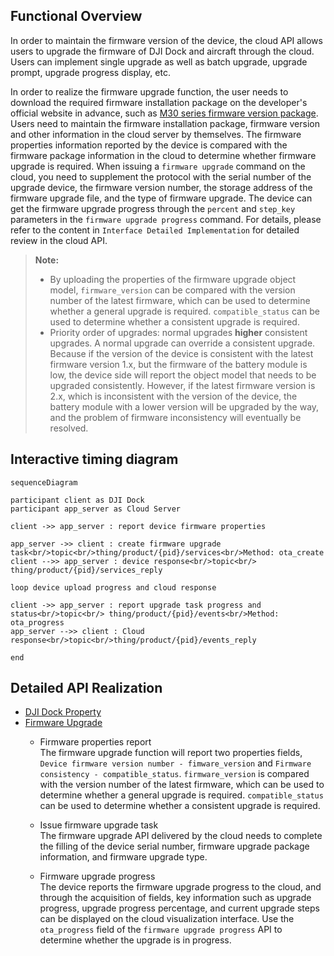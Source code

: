 
## Functional Overview

In order to maintain the firmware version of the device, the cloud API allows users to upgrade the firmware of DJI Dock and aircraft through the cloud. Users can implement single upgrade as well as batch upgrade, upgrade prompt, upgrade progress display, etc.

In order to realize the firmware upgrade function, the user needs to download the required firmware installation package on the developer's official website in advance, such as [M30 series firmware version package](https://www.dji.com/downloads/products/matrice-30). Users need to maintain the firmware installation package, firmware version and other information in the cloud server by themselves. The firmware properties information reported by the device is compared with the firmware package information in the cloud to determine whether firmware upgrade is required. When issuing a `firmware upgrade` command on the cloud, you need to supplement the protocol with the serial number of the upgrade device, the firmware version number, the storage address of the firmware upgrade file, and the type of firmware upgrade. The device can get the firmware upgrade progress through the `percent` and `step_key` parameters in the `firmware upgrade progress` command. For details, please refer to the content in `Interface Detailed Implementation` for detailed review in the cloud API.

> **Note:**
> * By uploading the properties of the firmware upgrade object model, `firmware_version` can be compared with the version number of the latest firmware, which can be used to determine whether a general upgrade is required. `compatible_status` can be used to determine whether a consistent upgrade is required.
> * Priority order of upgrades: normal upgrades **higher** consistent upgrades. A normal upgrade can override a consistent upgrade. Because if the version of the device is consistent with the latest firmware version 1.x, but the firmware of the battery module is low, the device side will report the object model that needs to be upgraded consistently. However, if the latest firmware version is 2.x, which is inconsistent with the version of the device, the battery module with a lower version will be upgraded by the way, and the problem of firmware inconsistency will eventually be resolved.


## Interactive timing diagram

````mermaid
sequenceDiagram

participant client as DJI Dock
participant app_server as Cloud Server

client ->> app_server : report device firmware properties

app_server ->> client : create firmware upgrade task<br/>topic<br/>thing/product/{pid}/services<br/>Method: ota_create
client -->> app_server : device response<br/>topic<br/> thing/product/{pid}/services_reply

loop device upload progress and cloud response

client ->> app_server : report upgrade task progress and status<br/>topic<br/> thing/product/{pid}/events<br/>Method: ota_progress
app_server -->> client : Cloud response<br/>topic<br/>thing/product/{pid}/events_reply

end
````


## Detailed API Realization

* [DJI Dock Property](https://developer.dji.com/doc/cloud-api-tutorial/en/server-api-reference/mqtt/thing-model/gateway/dock/properties.html)
* [Firmware Upgrade](https://developer.dji.com/doc/cloud-api-tutorial/en/server-api-reference/mqtt/thing-model/gateway/dock/firmware.html)
  * Firmware properties report<br/>
    The firmware upgrade function will report two properties fields, `Device firmware version number - fimware_version` and `Firmware consistency - compatible_status`. `firmware_version` is compared with the version number of the latest firmware, which can be used to determine whether a general upgrade is required. `compatible_status` can be used to determine whether a consistent upgrade is required.

  * Issue firmware upgrade task<br/>
    The firmware upgrade API delivered by the cloud needs to complete the filling of the device serial number, firmware upgrade package information, and firmware upgrade type. 

  * Firmware upgrade progress<br/>
    The device reports the firmware upgrade progress to the cloud, and through the acquisition of fields, key information such as upgrade progress, upgrade progress percentage, and current upgrade steps can be displayed on the cloud visualization interface. Use the `ota_progress` field of the `firmware upgrade progress` API to determine whether the upgrade is in progress.



